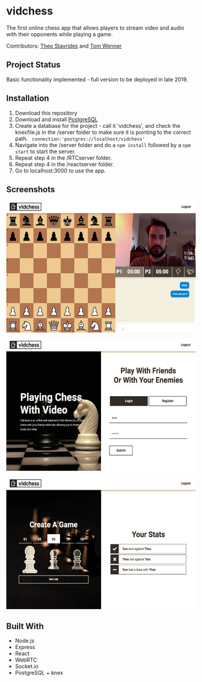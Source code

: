 # vidchess
The first online chess app that allows players to stream video and audio with their opponents while playing a game.

Contributors: [Theo Stavrides](https://github.com/theostavrides) and [Tom Wenner](https://github.com/thmswenner)

## Project Status
Basic functionality implemented - full version to be deployed in late 2019.

## Installation 
1. Download this repository
2. Download and install [PostgreSQL](https://www.postgresql.org/)
3. Create a database for the project - call it 'vidchess', and check the 
   knexfile.js in the /server folder to make sure it is pointing to the correct path. ``` connection:'postgres://localhost/vidchess'```
4. Navigate into the /server folder and do a ```npm install``` followed by a ```npm start``` to start the server.
5. Repeat step 4 in the /RTCserver folder.
6. Repeat step 4 in the /reactserver folder.
7. Go to localhost:3000 to use the app.

## Screenshots
<img src="https://raw.githubusercontent.com/theostavrides/vidchess/master/screenshots/room.png" 
     height="350px"/>

<img src="https://raw.githubusercontent.com/theostavrides/vidchess/master/screenshots/login.png" 
     height="350px"/>

<img src="https://raw.githubusercontent.com/theostavrides/vidchess/master/screenshots/home.png" 
     height="350px"/>

## Built With
- Node.js 
- Express
- React
- WebRTC
- Socket.io
- PostgreSQL + knex
